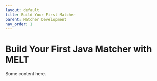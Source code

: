 ```yaml
---
layout: default
title: Build Your First Matcher
parent: Matcher Development
nav_order: 1
---
```


# Build Your First Java Matcher with MELT
Some content here.